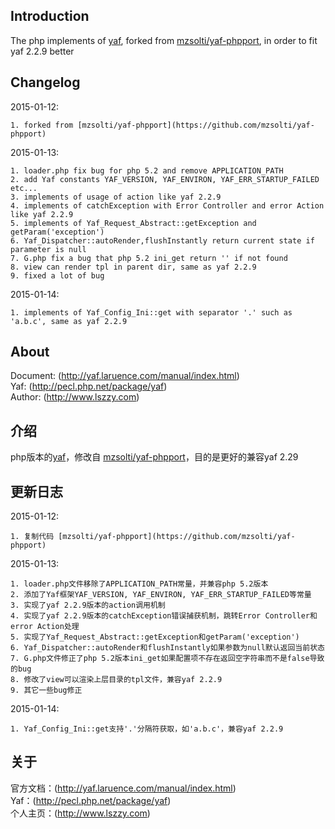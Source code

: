 ## Introduction
The php implements of [yaf](pecl.php.net/package/yaf), forked from [mzsolti/yaf-phpport](https://github.com/mzsolti/yaf-phpport), in order to fit yaf 2.2.9 better

## Changelog
2015-01-12:

	1. forked from [mzsolti/yaf-phpport](https://github.com/mzsolti/yaf-phpport)

2015-01-13:

	1. loader.php fix bug for php 5.2 and remove APPLICATION_PATH
	2. add Yaf constants YAF_VERSION, YAF_ENVIRON, YAF_ERR_STARTUP_FAILED etc...
	3. implements of usage of action like yaf 2.2.9
	4. implements of catchException with Error Controller and error Action like yaf 2.2.9
	5. implements of Yaf_Request_Abstract::getException and getParam('exception')
	6. Yaf_Dispatcher::autoRender,flushInstantly return current state if parameter is null
	7. G.php fix a bug that php 5.2 ini_get return '' if not found
	8. view can render tpl in parent dir, same as yaf 2.2.9
	9. fixed a lot of bug

2015-01-14:

	1. implements of Yaf_Config_Ini::get with separator '.' such as 'a.b.c', same as yaf 2.2.9

## About
Document: (http://yaf.laruence.com/manual/index.html)  
Yaf: (http://pecl.php.net/package/yaf)  
Author: (http://www.lszzy.com)  


## 介绍
php版本的[yaf](pecl.php.net/package/yaf)，修改自 [mzsolti/yaf-phpport](https://github.com/mzsolti/yaf-phpport)，目的是更好的兼容yaf 2.29

## 更新日志
2015-01-12:

	1. 复制代码 [mzsolti/yaf-phpport](https://github.com/mzsolti/yaf-phpport) 

2015-01-13:

	1. loader.php文件移除了APPLICATION_PATH常量，并兼容php 5.2版本
	2. 添加了Yaf框架YAF_VERSION, YAF_ENVIRON, YAF_ERR_STARTUP_FAILED等常量
	3. 实现了yaf 2.2.9版本的action调用机制
	4. 实现了yaf 2.2.9版本的catchException错误捕获机制，跳转Error Controller和error Action处理
	5. 实现了Yaf_Request_Abstract::getException和getParam('exception')
	6. Yaf_Dispatcher::autoRender和flushInstantly如果参数为null默认返回当前状态
	7. G.php文件修正了php 5.2版本ini_get如果配置项不存在返回空字符串而不是false导致的bug
	8. 修改了view可以渲染上层目录的tpl文件，兼容yaf 2.2.9
	9. 其它一些bug修正

2015-01-14:

	1. Yaf_Config_Ini::get支持'.'分隔符获取，如'a.b.c'，兼容yaf 2.2.9

## 关于
官方文档：(http://yaf.laruence.com/manual/index.html)  
Yaf：(http://pecl.php.net/package/yaf)  
个人主页：(http://www.lszzy.com)  
